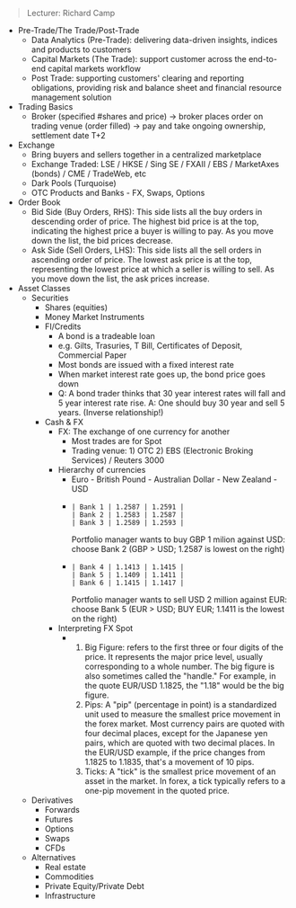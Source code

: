 >Lecturer: Richard Camp

- Pre-Trade/The Trade/Post-Trade
    - Data Analytics (Pre-Trade): delivering data-driven insights, indices and products to customers
    - Capital Markets (The Trade): support customer across the end-to-end capital markets workflow
    - Post Trade: supporting customers' clearing and reporting obligations, providing risk and balance sheet and financial resource management solution
- Trading Basics
    - Broker (specified #shares and price) -> broker places order on trading venue (order filled) -> pay and take ongoing ownership, settlement date T+2
-  Exchange
    - Bring buyers and sellers together in a centralized marketplace
    - Exchange Traded: LSE / HKSE / Sing SE / FXAII / EBS / MarketAxes (bonds) / CME / TradeWeb, etc
    - Dark Pools (Turquoise)
    - OTC Products and Banks - FX, Swaps, Options
- Order Book
    - Bid Side (Buy Orders, RHS): This side lists all the buy orders in descending order of price. The highest bid price is at the top, indicating the highest price a buyer is willing to pay. As you move down the list, the bid prices decrease.
    - Ask Side (Sell Orders, LHS): This side lists all the sell orders in ascending order of price. The lowest ask price is at the top, representing the lowest price at which a seller is willing to sell. As you move down the list, the ask prices increase.
- Asset Classes
    - Securities
        - Shares (equities)
        - Money Market Instruments 
        - FI/Credits
            - A bond is a tradeable loan
            - e.g. Gilts, Trasuries, T Bill, Certificates of Deposit, Commercial Paper
            - Most bonds are issued with a fixed interest rate
            - When market interest rate goes up, the bond price goes down
            - Q: A bond trader thinks that 30 year interest rates will fall and 5 year interest rate rise. A: One should buy 30 year and sell 5 years. (Inverse relationship!)
        - Cash & FX
            - FX: The exchange of one currency for another
                - Most trades are for Spot
                - Trading venue: 1) OTC 2) EBS (Electronic Broking Services) / Reuters 3000
            - Hierarchy of currencies
                - Euro - British Pound - Australian Dollar - New Zealand - USD
                - ```
                  | Bank 1 | 1.2587 | 1.2591 |
                  | Bank 2 | 1.2583 | 1.2587 |
                  | Bank 3 | 1.2589 | 1.2593 |
                  ```
                  Portfolio manager wants to buy GBP 1 milion against USD: choose Bank 2 (GBP > USD; 1.2587 is lowest on the right)
                - ```
                  | Bank 4 | 1.1413 | 1.1415 |
                  | Bank 5 | 1.1409 | 1.1411 |
                  | Bank 6 | 1.1415 | 1.1417 |
                  ```
                  Portfolio manager wants to sell USD 2 million against EUR: choose Bank 5 (EUR > USD; BUY EUR; 1.1411 is the lowest on the right)
            - Interpreting FX Spot
                - 1) Big Figure: refers to the first three or four digits of the price. It represents the major price level, usually corresponding to a whole number. The big figure is also sometimes called the "handle." For example, in the quote EUR/USD 1.1825, the "1.18" would be the big figure.
                  2) Pips: A "pip" (percentage in point) is a standardized unit used to measure the smallest price movement in the forex market. Most currency pairs are quoted with four decimal places, except for the Japanese yen pairs, which are quoted with two decimal places. In the EUR/USD example, if the price changes from 1.1825 to 1.1835, that's a movement of 10 pips.
                  3) Ticks: A "tick" is the smallest price movement of an asset in the market. In forex, a tick typically refers to a one-pip movement in the quoted price. 
    - Derivatives
        - Forwards
        - Futures
        - Options
        - Swaps
        - CFDs 
    - Alternatives
        - Real estate
        - Commodities
        - Private Equity/Private Debt
        - Infrastructure     
